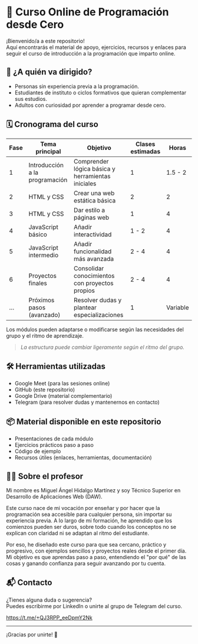 # 🧠 Curso Online de Programación desde Cero

¡Bienvenido/a a este repositorio!  
Aquí encontrarás el material de apoyo, ejercicios, recursos y enlaces para seguir el curso de introducción a la programación que imparto online.

## 👤 ¿A quién va dirigido?

- Personas sin experiencia previa a la programación.
- Estudiantes de instituto o ciclos formativos que quieran complementar sus estudios.
- Adultos con curiosidad por aprender a programar desde cero.


## 🗓️ Cronograma del curso

| Fase | Tema principal                 | Objetivo                                          | Clases estimadas | Horas    |
| ---- | ------------------------------ | ------------------------------------------------- | ---------------- | -------- |
| 1    | Introducción a la programación | Comprender lógica básica y herramientas iniciales | 1                | 1.5 - 2  |
| 2    | HTML y CSS                     | Crear una web estática básica                     | 2                | 2        |
| 3    | HTML y CSS                     | Dar estilo a páginas web                          | 1                | 4        |
| 4    | JavaScript básico              | Añadir interactividad                             | 1 - 2            | 4        |
| 5    | JavaScript intermedio          | Añadir funcionalidad más avanzada                 | 2 - 4            | 4        |
| 6    | Proyectos finales              | Consolidar conocimientos con proyectos propios    | 2 - 4            | 4        |
| …    | Próximos pasos (avanzado)      | Resolver dudas y plantear especializaciones       | 1                | Variable |


Los módulos pueden adaptarse o modificarse según las necesidades del grupo y el ritmo de aprendizaje.

> *La estructura puede cambiar ligeramente según el ritmo del grupo.*

## 🛠️ Herramientas utilizadas

- Google Meet (para las sesiones online)
- GitHub (este repositorio)
- Google Drive (material complementario)
- Telegram (para resolver dudas y mantenernos en contacto)

## 📦 Material disponible en este repositorio

- Presentaciones de cada módulo
- Ejercicios prácticos paso a paso
- Código de ejemplo
- Recursos útiles (enlaces, herramientas, documentación)

## 🧑‍🏫 Sobre el profesor

Mi nombre es Miguel Ángel Hidalgo Martínez y soy Técnico Superior en Desarrollo de Aplicaciones Web (DAW).

Este curso nace de mi vocación por enseñar y por hacer que la programación sea accesible para cualquier persona, sin importar su experiencia previa. A lo largo de mi formación, he aprendido que los comienzos pueden ser duros, sobre todo cuando los conceptos no se explican con claridad ni se adaptan al ritmo del estudiante.

Por eso, he diseñado este curso para que sea cercano, práctico y progresivo, con ejemplos sencillos y proyectos reales desde el primer día. Mi objetivo es que aprendas paso a paso, entendiendo el "por qué" de las cosas y ganando confianza para seguir avanzando por tu cuenta.

## 📬 Contacto

¿Tienes alguna duda o sugerencia?  
Puedes escribirme por LinkedIn o unirte al grupo de Telegram del curso.

https://t.me/+QJ3RPP_eeDpmY2Nk

---

¡Gracias por unirte! 🚀

